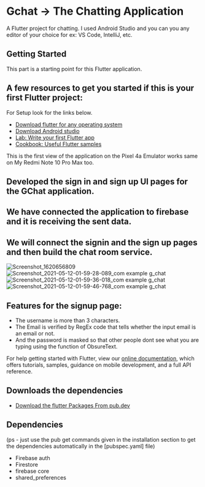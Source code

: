 
# Gchat -> The Chatting Application

A Flutter project for chatting. I used Android Studio and you can you any editor of your choice for ex: VS Code, IntelliJ, etc.

## Getting Started

This part is a starting point for this Flutter application.

## A few resources to get you started if this is your first Flutter project:
For Setup look for the links below.
- [Download flutter for any operating system](https://flutter.dev/docs/get-started/install)
- [Download Android studio](https://developer.android.com/studio)
- [Lab: Write your first Flutter app](https://flutter.dev/docs/get-started/codelab)
- [Cookbook: Useful Flutter samples](https://flutter.dev/docs/cookbook)


This is the first view of the application on the Pixel 4a Emulator works same on My Redmi Note 10 Pro Max too.
## Developed the sign in and sign up UI pages for the GChat application.
## We have connected the application to firebase and it is receiving the sent data.
## We will connect the signin and the sign up pages and then build the chat room service. 
![Screenshot_1620656809](https://user-images.githubusercontent.com/43877199/117765017-f99be680-b24a-11eb-80ca-df831d54eef0.png)   ![Screenshot_2021-05-12-01-59-28-089_com example g_chat](https://user-images.githubusercontent.com/43877199/117881404-d7e04500-b2c6-11eb-90e3-c176de235f4b.jpg)  ![Screenshot_2021-05-12-01-59-36-018_com example g_chat](https://user-images.githubusercontent.com/43877199/117881413-da429f00-b2c6-11eb-9c59-6ae135d9fbb7.jpg)  ![Screenshot_2021-05-12-01-59-46-768_com example g_chat](https://user-images.githubusercontent.com/43877199/117881416-dc0c6280-b2c6-11eb-9982-b1089825eac8.jpg)



## Features for the signup page:
- The username is more than 3 characters.
- The Email is verified by RegEx code that tells whether the input email is an email or not.
- And the password is masked so that other people dont see what you are typing using the function of ObsureText.

For help getting started with Flutter, view our
[online documentation](https://flutter.dev/docs), which offers tutorials,
samples, guidance on mobile development, and a full API reference.

## Downloads the dependencies
- [Download the flutter Packages From pub.dev](https://pub.dev/)

## Dependencies
(ps - just use the pub get commands given in the installation section to get the dependencies automatically in the [pubspec.yaml] file)
- Firebase auth
- Firestore
- firebase core
- shared_preferences
